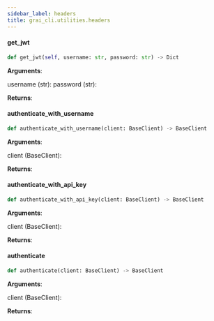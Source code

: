 ```yaml
---
sidebar_label: headers
title: grai_cli.utilities.headers
---
```


#### get\_jwt

```python
def get_jwt(self, username: str, password: str) -> Dict
```

**Arguments**:

  username (str):
  password (str):


**Returns**:



#### authenticate\_with\_username

```python
def authenticate_with_username(client: BaseClient) -> BaseClient
```

**Arguments**:

  client (BaseClient):


**Returns**:



#### authenticate\_with\_api\_key

```python
def authenticate_with_api_key(client: BaseClient) -> BaseClient
```

**Arguments**:

  client (BaseClient):


**Returns**:



#### authenticate

```python
def authenticate(client: BaseClient) -> BaseClient
```

**Arguments**:

  client (BaseClient):


**Returns**:
